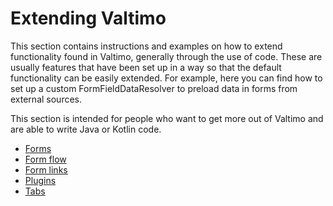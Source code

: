 # Extending Valtimo

This section contains instructions and examples on how to extend functionality found in Valtimo, generally through the 
use of code. These are usually features that have been set up in a way so that the default functionality can be easily 
extended. For example, here you can find how to set up a custom FormFieldDataResolver to preload data in forms from 
external sources.

This section is intended for people who want to get more out of Valtimo and are able to write Java or Kotlin code.

* [Forms](forms/forms.md)
* [Form flow](form-flow/form-flow.md)
* [Form links](form-link/form-link.md)
* [Plugins](plugin/plugins.md)
* [Tabs](tabs/tabs.md)
